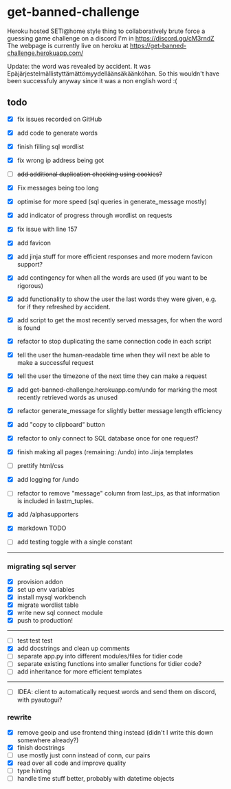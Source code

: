 # get-banned-challenge
Heroku hosted SETI@home style thing to collaboratively brute force a guessing game challenge on a discord I'm in https://discord.gg/cM3rndZ
The webpage is currently live on heroku at https://get-banned-challenge.herokuapp.com/

Update: the word was revealed by accident. It was Epäjärjestelmällistyttämättömyydelläänsäkäänköhan. So this wouldn't have been successfuly anyway since it was a non english word :(

## todo

- [x] fix issues recorded on GitHub
- [x] add code to generate words
- [x] finish filling sql wordlist
- [x] fix wrong ip address being got
- [ ] ~~add additional duplication checking using cookies?~~
- [x] Fix messages being too long
- [x] optimise for more speed (sql queries in generate_message mostly)
- [x] add indicator of progress through wordlist on requests
- [x] fix issue with line 157
- [x] add favicon
- [x] add jinja stuff for more efficient responses and more modern favicon support?
- [x] add contingency for when all the words are used (if you want to be rigorous)
- [x] add functionality to show the user the last words they were given, e.g. for if they refreshed by accident.
- [x] add script to get the most recently served messages, for when the word is found
- [x] refactor to stop duplicating the same connection code in each script
- [x] tell the user the human-readable time when they will next be able to make a successful request
- [x] tell the user the timezone of the next time they can make a request 
- [x] add get-banned-challenge.herokuapp.com/undo for marking the most recently retrieved words as unused
- [x] refactor generate_message for slightly better message length efficiency
- [x] add "copy to clipboard" button
- [x] refactor to only connect to SQL database once for one request?
- [x] finish making all pages (remaining: /undo) into Jinja templates
- [ ] prettify html/css
- [x] add logging for /undo
- [ ] refactor to remove "message" column from last_ips, as that information is included in lastm_tuples.
- [x] add /alphasupporters
- [x] markdown TODO

- [ ] add testing toggle with a single constant
-------
### migrating sql server
- [x] provision addon
- [x] set up env variables
- [x] install mysql workbench
- [x] migrate wordlist table
- [x] write new sql connect module
- [x] push to production!
-------
- [ ] test test test
- [x] add docstrings and clean up comments
- [ ] separate app.py into different modules/files for tidier code
- [ ] separate existing functions into smaller functions for tidier code?
- [ ] add inheritance for more efficient templates
-------
- [ ] IDEA: client to automatically request words and send them on discord, with pyautogui?

### rewrite
- [x] remove geoip and use frontend thing instead (didn't I write this down somewhere already?)
- [x] finish docstrings
- [ ] use mostly just conn instead of conn, cur pairs
- [x] read over all code and improve quality
- [ ] type hinting
- [ ] handle time stuff better, probably with datetime objects
